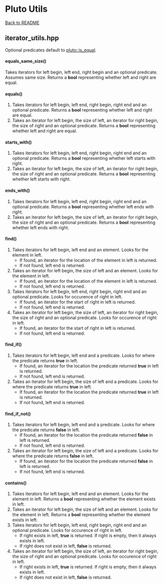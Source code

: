 # Pluto Utils
[Back to README](https://www.github.com/Stephen-ODriscoll/PlutoUtils/blob/main/README.md#documentation)

## iterator_utils.hpp
Optional predicates default to [pluto::is_equal](https://github.com/Stephen-ODriscoll/PlutoUtils/blob/master/docs/compare.md#is_equal).

#### equals_same_size()
Takes iterators for left begin, left end, right begin and an optional predicate. Assumes same size. Returns a **bool** representing whether left and right are equal.

#### equals()
1. Takes iterators for left begin, left end, right begin, right end and an optional predicate. Returns a **bool** representing whether left and right are equal.
2. Takes an iterator for left begin, the size of left, an iterator for right begin, the size of right and an optional predicate. Returns a **bool** representing whether left and right are equal.

#### starts_with()
1. Takes iterators for left begin, left end, right begin, right end and an optional predicate. Returns a **bool** representing whether left starts with right.
2. Takes an iterator for left begin, the size of left, an iterator for right begin, the size of right and an optional predicate. Returns a **bool** representing whether left starts with right.

#### ends_with()
1. Takes iterators for left begin, left end, right begin, right end and an optional predicate. Returns a **bool** representing whether left ends with right.
2. Takes an iterator for left begin, the size of left, an iterator for right begin, the size of right and an optional predicate. Returns a **bool** representing whether left ends with right.

#### find()
1. Takes iterators for left begin, left end and an element. Looks for the element in left.
    - If found, an iterator for the location of the element in left is returned.
    - If not found, left end is returned.
2. Takes an iterator for left begin, the size of left and an element. Looks for the element in left.
    - If found, an iterator for the location of the element in left is returned.
    - If not found, left end is returned.
3. Takes iterators for left begin, left end, right begin, right end and an optional predicate. Looks for occurence of right in left.
    - If found, an iterator for the start of right in left is returned.
    - If not found, left end is returned.
4. Takes an iterator for left begin, the size of left, an iterator for right begin, the size of right and an optional predicate. Looks for occurence of right in left.
    - If found, an iterator for the start of right in left is returned.
    - If not found, left end is returned.

#### find_if()
1. Takes iterators for left begin, left end and a predicate. Looks for where the predicate returns **true** in left.
    - If found, an iterator for the location the predicate returned **true** in left is returned.
    - If not found, left end is returned.
2. Takes an iterator for left begin, the size of left and a predicate. Looks for where the predicate returns **true** in left.
    - If found, an iterator for the location the predicate returned **true** in left is returned.
    - If not found, left end is returned.

#### find_if_not()
1. Takes iterators for left begin, left end and a predicate. Looks for where the predicate returns **false** in left.
    - If found, an iterator for the location the predicate returned **false** in left is returned.
    - If not found, left end is returned.
2. Takes an iterator for left begin, the size of left and a predicate. Looks for where the predicate returns **false** in left.
    - If found, an iterator for the location the predicate returned **false** in left is returned.
    - If not found, left end is returned.

#### contains()
1. Takes iterators for left begin, left end and an element. Looks for the element in left. Returns a **bool** representing whether the element exists in left.
2. Takes an iterator for left begin, the size of left and an element. Looks for the element in left. Returns a **bool** representing whether the element exists in left.
3. Takes iterators for left begin, left end, right begin, right end and an optional predicate. Looks for occurence of right in left.
    - If right exists in left, **true** is returned. If right is empty, then it always exists in left.
    - If right does not exist in left, **false** is returned.
4. Takes an iterator for left begin, the size of left, an iterator for right begin, the size of right and an optional predicate. Looks for occurence of right in left.
    - If right exists in left, **true** is returned. If right is empty, then it always exists in left.
    - If right does not exist in left, **false** is returned.
